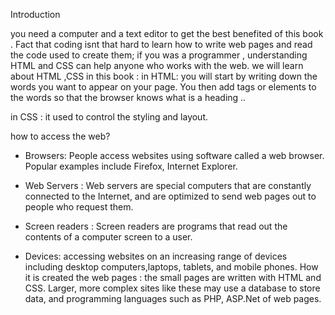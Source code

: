 Introduction 


you need a computer and a text editor to get the best benefited of this book .
Fact that coding isnt that hard to learn how
to write web pages and read
the code used to create them; if you was a programmer , understanding HTML and CSS can help anyone who works with the web.
we will learn about HTML ,CSS in this book :
in HTML:
 you will start by writing down the words you want to appear on your page. You then add tags or elements to the words so that the browser knows what is a heading ..

in CSS :
it used to control the styling and layout.

how to access the web?
- Browsers:
People access websites using software called a web browser. Popular examples include Firefox, Internet Explorer.
- Web Servers :
Web servers are special computers that are constantly connected to the Internet, and are optimized to send web pages out to people who request them.

- Screen readers :
 Screen readers are programs that read out the contents of a computer screen to a user.

- Devices:
accessing websites on an increasing range of devices including desktop computers,laptops, tablets, and mobile
phones.
How it is created the web pages : 
the small pages are written with HTML and CSS. Larger, more complex sites like these may use a database to store data, and programming
languages such as PHP, ASP.Net of web pages.

